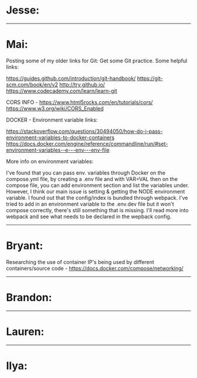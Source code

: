 # Jesse:



----------------------------------------------------------------------------
# Mai:

Posting some of my older links for Git:
Get some Git practice.
Some helpful links:

https://guides.github.com/introduction/git-handbook/
https://git-scm.com/book/en/v2
http://try.github.io/
https://www.codecademy.com/learn/learn-git


CORS INFO - 
https://www.html5rocks.com/en/tutorials/cors/
https://www.w3.org/wiki/CORS_Enabled


DOCKER - Environment variable links:

https://stackoverflow.com/questions/30494050/how-do-i-pass-environment-variables-to-docker-containers
https://docs.docker.com/engine/reference/commandline/run/#set-environment-variables--e---env---env-file


More info on environment variables:

I've found that you can pass env. variables through Docker on the compose.yml file, by creating a .env file 
and with VAR=VAL then on the compose file, you can add environment section and list the variables under. However,
I think our main issue is setting & getting the NODE environment variable. I found out that the config/index is bundled
through webpack. I've tried to add in an environment variable to the .env.dev file but it won't compose correctly, there's
still something that is missing. I'll read more into webpack and see what needs to be declared in the wepback config.


----------------------------------------------------------------------------
# Bryant:

Researching the use of container IP's being used by different containers/source code -
https://docs.docker.com/compose/networking/

----------------------------------------------------------------------------
# Brandon:



----------------------------------------------------------------------------
# Lauren:



----------------------------------------------------------------------------
# Ilya:






